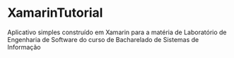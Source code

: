 # XamarinTutorial
Aplicativo simples construído em Xamarin para a matéria de Laboratório de Engenharia de Software do curso de Bacharelado de Sistemas de Informação
